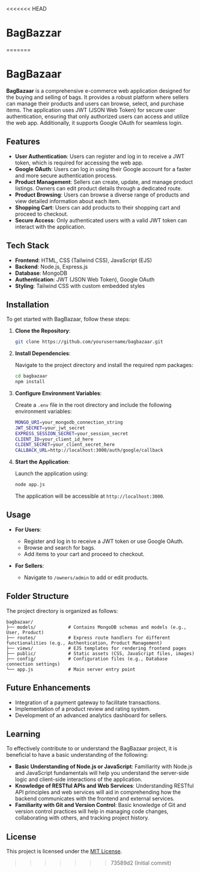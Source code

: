 <<<<<<< HEAD
# BagBazzar
=======
# BagBazaar

**BagBazaar** is a comprehensive e-commerce web application designed for the buying and selling of bags. It provides a robust platform where sellers can manage their products and users can browse, select, and purchase items. The application uses JWT (JSON Web Token) for secure user authentication, ensuring that only authorized users can access and utilize the web app. Additionally, it supports Google OAuth for seamless login.

## Features

- **User Authentication**: Users can register and log in to receive a JWT token, which is required for accessing the web app.
- **Google OAuth**: Users can log in using their Google account for a faster and more secure authentication process.
- **Product Management**: Sellers can create, update, and manage product listings. Owners can edit product details through a dedicated route.
- **Product Browsing**: Users can browse a diverse range of products and view detailed information about each item.
- **Shopping Cart**: Users can add products to their shopping cart and proceed to checkout.
- **Secure Access**: Only authenticated users with a valid JWT token can interact with the application.

## Tech Stack

- **Frontend**: HTML, CSS (Tailwind CSS), JavaScript (EJS)
- **Backend**: Node.js, Express.js
- **Database**: MongoDB
- **Authentication**: JWT (JSON Web Token), Google OAuth
- **Styling**: Tailwind CSS with custom embedded styles

## Installation

To get started with BagBazaar, follow these steps:

1. **Clone the Repository**:

   ```bash
   git clone https://github.com/yourusername/bagbazaar.git
   ```

2. **Install Dependencies**:

   Navigate to the project directory and install the required npm packages:

   ```bash
   cd bagbazaar
   npm install
   ```

3. **Configure Environment Variables**:

   Create a `.env` file in the root directory and include the following environment variables:

   ```bash
   MONGO_URI=your_mongodb_connection_string
   JWT_SECRET=your_jwt_secret
   EXPRESS_SESSION_SECRET=your_session_secret
   CLIENT_ID=your_client_id_here
   CLIENT_SECRET=your_client_secret_here
   CALLBACK_URL=http://localhost:3000/auth/google/callback
   ```

4. **Start the Application**:

   Launch the application using:

   ```bash
   node app.js 
   ```

   The application will be accessible at `http://localhost:3000`.

## Usage

- **For Users**:
  - Register and log in to receive a JWT token or use Google OAuth.
  - Browse and search for bags.
  - Add items to your cart and proceed to checkout.

- **For Sellers**:
  - Navigate to `/owners/admin` to add or edit products.

## Folder Structure

The project directory is organized as follows:

```
bagbazaar/
├── models/            # Contains MongoDB schemas and models (e.g., User, Product)
├── routes/            # Express route handlers for different functionalities (e.g., Authentication, Product Management)
├── views/             # EJS templates for rendering frontend pages
├── public/            # Static assets (CSS, JavaScript files, images)
├── config/            # Configuration files (e.g., Database connection settings)
└── app.js             # Main server entry point
```

## Future Enhancements

- Integration of a payment gateway to facilitate transactions.
- Implementation of a product review and rating system.
- Development of an advanced analytics dashboard for sellers.

## Learning

To effectively contribute to or understand the BagBazaar project, it is beneficial to have a basic understanding of the following:
- **Basic Understanding of Node.js or JavaScript**: Familiarity with Node.js and JavaScript fundamentals will help you understand the server-side logic and client-side interactions of the application.
- **Knowledge of RESTful APIs and Web Services**: Understanding RESTful API principles and web services will aid in comprehending how the backend communicates with the frontend and external services.
- **Familiarity with Git and Version Control**: Basic knowledge of Git and version control practices will help in managing code changes, collaborating with others, and tracking project history.

## License

This project is licensed under the [MIT License](LICENSE).
>>>>>>> 73589d2 (Initial commit)

